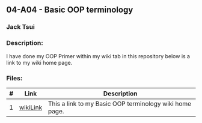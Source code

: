 ## 04-A04 - Basic OOP terminology
### Jack Tsui
### Description:
I have done my OOP Primer within my wiki tab in this repository below is a link to my wiki home page. 

### Files:
|   #   | Link           | Description                                        |
| :---: | --------------- | -------------------------------------------------- |
|   1   | [wikiLink](https://github.com/jtsui23-code/2143-OOP/wiki)        | This a link to my Basic OOP terminology wiki home page.      |
